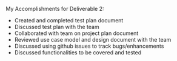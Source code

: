 My Accomplishments for Deliverable 2:
* Created and completed test plan document
* Discussed test plan with the team
* Collaborated with team on project plan document
* Reviewed use case model and design document with the team
* Discussed using github issues to track bugs/enhancements
* Discussed functionalities to be covered and tested